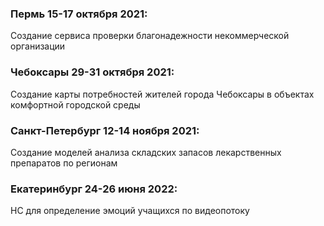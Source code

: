 ### Пермь 15-17 октября 2021: 
Создание сервиса проверки благонадежности некоммерческой организации
### Чебоксары 29-31 октября 2021: 
Создание карты потребностей жителей города Чебоксары в объектах комфортной городской среды
### Санкт-Петербург 12-14 ноября 2021: 
Создание моделей анализа складских запасов лекарственных препаратов по регионам
### Екатеринбург 24-26 июня 2022: 
НС для определение эмоций учащихся по видеопотоку
